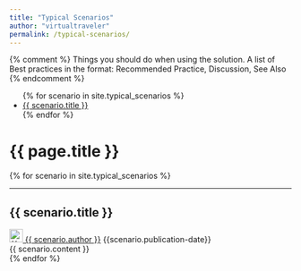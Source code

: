 ```yaml
---
title: "Typical Scenarios"
author: "virtualtraveler"
permalink: /typical-scenarios/
---
```


{% comment %}
    Things you should do when using the solution. A list of Best practices in the format: Recommended Practice, Discussion, See Also
{% endcomment %}

<div class="article-index">
<ul>
    {% for scenario in site.typical_scenarios %}
        <li>
            <a href="#{{ scenario.label-id }}">{{ scenario.title }}</a>
        </li>
    {% endfor %}
</ul>
</div>


# {{ page.title }}

{% for scenario in site.typical_scenarios %}
<article>
  <hr>
  <h2 id="{{scenario.label-id}}">{{ scenario.title }}</h2>
  <div class="article-meta">
      <a href="{{ page.github-url }}{{ scenario.author }}" class="post-author">
          <img src="{{ page.github-url }}{{ scenario.author }}.png" class="avatar" alt="{{ scenario.author }} avatar" width="24" height="24">
          {{ scenario.author }}</a>	
      <span class="date">{{scenario.publication-date}}</span>
  </div>
  <div class="article-content">
      {{ scenario.content }}
  </div>
</article>
{% endfor %}